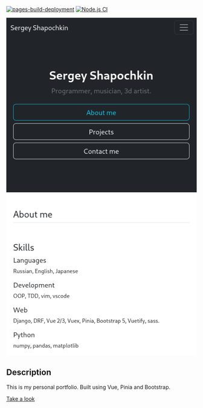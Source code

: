 [![pages-build-deployment](https://github.com/0djentd/portfolio/actions/workflows/pages/pages-build-deployment/badge.svg)](https://github.com/0djentd/portfolio/actions/workflows/pages/pages-build-deployment)
[![Node.js CI](https://github.com/0djentd/portfolio/actions/workflows/node.js.yml/badge.svg)](https://github.com/0djentd/portfolio/actions/workflows/node.js.yml)

![screenshot](public/screenshot_portfolio.png)
## Description

This is my personal portfolio.
Built using Vue, Pinia and Bootstrap.

[Take a look](https://0djentd.github.io/portfolio/)
